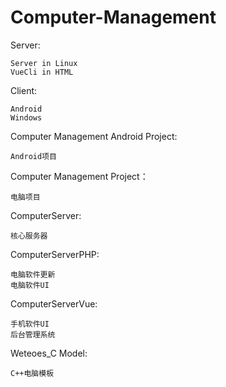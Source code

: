 # Computer-Management
Server:

    Server in Linux
    VueCli in HTML 
Client:

    Android
    Windows


Computer Management Android Project:

    Android项目

Computer Management Project：

    电脑项目

ComputerServer:

    核心服务器

ComputerServerPHP:

    电脑软件更新
    电脑软件UI

ComputerServerVue:

    手机软件UI
    后台管理系统

Weteoes_C Model:

    C++电脑模板
